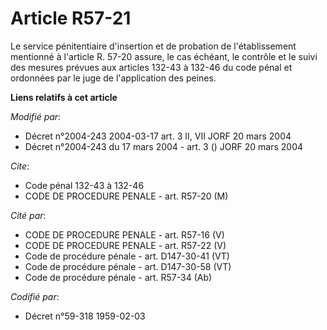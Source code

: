 # Article R57-21

Le service pénitentiaire d'insertion et de probation de l'établissement mentionné à l'article R. 57-20 assure, le cas
échéant, le contrôle et le suivi des mesures prévues aux articles 132-43 à 132-46 du code pénal et ordonnées par le juge de
l'application des peines.

**Liens relatifs à cet article**

_Modifié par_:

  - Décret n°2004-243 2004-03-17 art. 3 II, VII JORF 20 mars 2004
  - Décret n°2004-243 du 17 mars 2004 - art. 3 () JORF 20 mars 2004

_Cite_:

  - Code pénal 132-43 à 132-46
  - CODE DE PROCEDURE PENALE - art. R57-20 (M)

_Cité par_:

  - CODE DE PROCEDURE PENALE - art. R57-16 (V)
  - CODE DE PROCEDURE PENALE - art. R57-22 (V)
  - Code de procédure pénale - art. D147-30-41 (VT)
  - Code de procédure pénale - art. D147-30-58 (VT)
  - Code de procédure pénale - art. R57-34 (Ab)

_Codifié par_:

  - Décret n°59-318 1959-02-03
